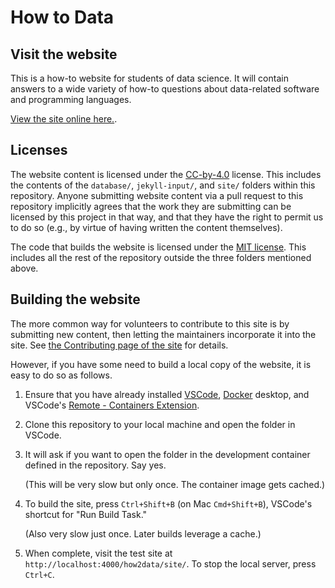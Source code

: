 
# How to Data

## Visit the website

This is a how-to website for students of data science.  It will contain
answers to a wide variety of how-to questions about data-related
software and programming languages.

[View the site online here.](https://nathancarter.github.io/how2data/site/).

## Licenses

The website content is licensed under the
[CC-by-4.0](https://choosealicense.com/licenses/cc-by-4.0/) license.
This includes the contents of the `database/`, `jekyll-input/`, and `site/`
folders within this repository.  Anyone submitting website content via a pull
request to this repository implicitly agrees that the work they are submitting
can be licensed by this project in that way, and that they have the right to
permit us to do so (e.g., by virtue of having written the content themselves).

The code that builds the website is licensed under the
[MIT license](https://choosealicense.com/licenses/mit/).
This includes all the rest of the repository outside the three folders
mentioned above.

## Building the website

The more common way for volunteers to contribute to this site is by
submitting new content, then letting the maintainers incorporate it into the
site.  See [the Contributing page of the
site](https://nathancarter.github.io/how2data/site/contributing/) for details.

However, if you have some need to build a local copy of the website, it is easy
to do so as follows.

1. Ensure that you have already installed
   [VSCode](https://code.visualstudio.com/),
   [Docker](https://www.docker.com/) desktop, and VSCode's
   [Remote - Containers Extension](https://marketplace.visualstudio.com/items?itemName=ms-vscode-remote.remote-containers).
1. Clone this repository to your local machine and open the folder in VSCode.
1. It will ask if you want to open the folder in the development container
   defined in the repository.  Say yes.
   
   (This will be very slow but only once.  The container image gets cached.)
1. To build the site, press `Ctrl+Shift+B` (on Mac `Cmd+Shift+B`), VSCode's
   shortcut for "Run Build Task."
   
   (Also very slow just once.  Later builds leverage a cache.)
1. When complete, visit the test site at `http://localhost:4000/how2data/site/`.
   To stop the local server, press `Ctrl+C`.
